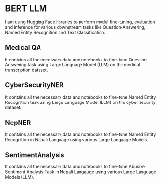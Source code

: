 # BERT LLM

I am using Hugging Face libraries to perform model fine-tuning, evaluation and inference for various downstream tasks like Question-Answering, Named Entity Recognition and Text Classification.

## Medical QA
It contains all the necessary data and notebooks to fine-tune Question Answering task using Large Language Model (LLM) on the medical transcription dataset.

## CyberSecurityNER
It contains all the necessary data and notebooks to fine-tune Named Entity Recognition task using Large Language Model (LLM) on the cyber security dataset.

## NepNER
It contains all the necessary data and notebooks to fine-tune Named Entity Recognition in Nepali Language using various Large Language Models

## SentimentAnalysis
It contains all the necessary data and notebooks to fine-tune Abusive Sentiment Analysis Task in Nepali Langauge using various Large Language Models (LLM).
